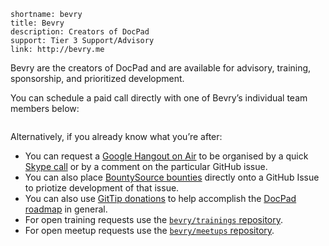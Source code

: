 ```
shortname: bevry
title: Bevry
description: Creators of DocPad
support: Tier 3 Support/Advisory
link: http://bevry.me
```

Bevry are the creators of DocPad and are available for advisory, training, sponsorship, and prioritized development.

You can schedule a paid call directly with one of Bevry’s individual team members below:

<iframe class="clarity-widget" data-c-id="13025" data-c-display-rate="hourly" data-c-width="" frameborder="0" style="border: 0; height: 0"></iframe>
<script async src="https://clarity.fm/assets/widget_loader.js"></script>

Alternatively, if you already know what you’re after:

- You can request a [Google Hangout on Air](http://www.google.com/+/learnmore/hangouts/onair.html) to be organised by a quick [Skype call](skype:balupton?add) or by a comment on the particular GitHub issue.
- You can also place [BountySource bounties](https://www.bountysource.com/faq#bounties) directly onto a GitHub Issue to priotize development of that issue.
- You can also use [GitTip donations](https://www.gittip.com/docpad/) to help accomplish the [DocPad roadmap](/docpad/roadmap) in general.
- For open training requests use the [`bevry/trainings` repository](http://github.com/bevry/trainings).
- For open meetup requests use the [`bevry/meetups` repository](http://github.com/bevry/meetups).
